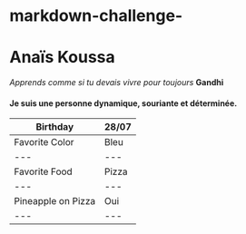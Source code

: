 # markdown-challenge-

# Anaïs Koussa #

*Apprends comme si tu devais vivre pour toujours* **Gandhi**



#### Je suis une personne dynamique, souriante et déterminée. ####

| Birthday | 28/07 |
| --- | --- |
| Favorite Color | Bleu |
| --- | --- | 
| Favorite Food | Pizza |
| --- | --- |
| Pineapple on Pizza | Oui |
| --- | --- |





